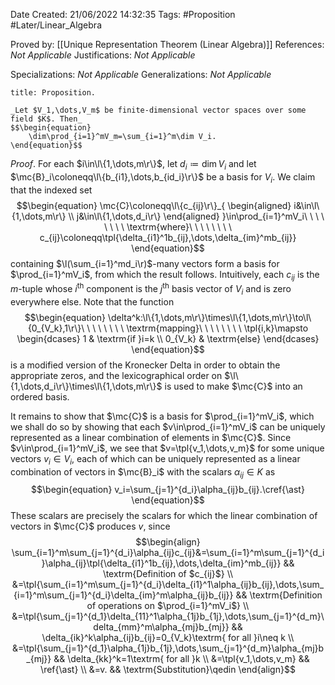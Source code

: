 <div class="topSpace"></div>

Date Created: 21/06/2022 14:32:35
Tags: #Proposition #Later/Linear_Algebra

Proved by: [[Unique Representation Theorem (Linear Algebra)]]
References: _Not Applicable_
Justifications: _Not Applicable_

Specializations: _Not Applicable_
Generalizations: _Not Applicable_

``` ad-Proposition
title: Proposition.

_Let $V_1,\dots,V_m$ be finite-dimensional vector spaces over some field $K$. Then_
$$\begin{equation}
    \dim\prod_{i=1}^mV_m=\sum_{i=1}^m\dim V_i.
\end{equation}$$

```

_Proof_. For each $i\in\l\{1,\dots,m\r\}$, let $d_i\coloneqq\dim V_i$ and let $\mc{B}_i\coloneqq\l\{b_{i1},\dots,b_{id_i}\r\}$ be a basis for $V_i$. We claim that the indexed set
$$\begin{equation}
    \mc{C}\coloneqq\l\{c_{ij}\r\}_{
    \begin{aligned}
        i&\in\l\{1,\dots,m\r\} \\
        j&\in\l\{1,\dots,d_i\r\}
    \end{aligned}
    }\in\prod_{i=1}^mV_i\ \ \ \ \ \ \ \ \textrm{where}\ \ \ \ \ \ \ \ 
    c_{ij}\coloneqq\tpl{\delta_{i1}^1b_{ij},\dots,\delta_{im}^mb_{ij}}
\end{equation}$$
containing $\l(\sum_{i=1}^md_i\r)$-many vectors form a basis for $\prod_{i=1}^mV_i$, from which the result follows. Intuitively, each $c_{ij}$ is the $m$-tuple whose $i^\textrm{th}$ component is the $j^\textrm{th}$ basis vector of $V_i$ and is zero everywhere else. Note that the function
$$\begin{equation}
    \delta^k:\l\{1,\dots,m\r\}\times\l\{1,\dots,m\r\}\to\l\{0_{V_k},1\r\}\ \ \ \ \ \ \ \ \textrm{mapping}\ \ \ \ \ \ \ \ 
    \tpl{i,k}\mapsto
        \begin{dcases}
            1 & \textrm{if }i=k \\
            0_{V_k} & \textrm{else}
        \end{dcases}
\end{equation}$$
is a modified version of the Kronecker Delta in order to obtain the appropriate zeros, and the lexicographical order on $\l\{1,\dots,d_i\r\}\times\l\{1,\dots,m\r\}$ is used to make $\mc{C}$ into an ordered basis.

It remains to show that $\mc{C}$ is a basis for $\prod_{i=1}^mV_i$, which we shall do so by showing that each $v\in\prod_{i=1}^mV_i$ can be uniquely represented as a linear combination of elements in $\mc{C}$. Since $v\in\prod_{i=1}^mV_i$, we see that $v=\tpl{v_1,\dots,v_m}$ for some unique vectors $v_i\in V_i$, each of which can be uniquely represented as a linear combination of vectors in $\mc{B}_i$ with the scalars $\alpha_{ij}\in K$ as
$$\begin{equation}
    v_i=\sum_{j=1}^{d_i}\alpha_{ij}b_{ij}.\cref{\ast}
\end{equation}$$
These scalars are precisely the scalars for which the linear combination of vectors in $\mc{C}$ produces $v$, since
$$\begin{align}
    \sum_{i=1}^m\sum_{j=1}^{d_i}\alpha_{ij}c_{ij}&=\sum_{i=1}^m\sum_{j=1}^{d_i}\alpha_{ij}\tpl{\delta_{i1}^1b_{ij},\dots,\delta_{im}^mb_{ij}} && \textrm{Definition of $c_{ij}$} \\
    &=\tpl{\sum_{i=1}^m\sum_{j=1}^{d_i}\delta_{i1}^1\alpha_{ij}b_{ij},\dots,\sum_{i=1}^m\sum_{j=1}^{d_i}\delta_{im}^m\alpha_{ij}b_{ij}} && \textrm{Definition of operations on $\prod_{i=1}^mV_i$} \\
    &=\tpl{\sum_{j=1}^{d_1}\delta_{11}^1\alpha_{1j}b_{1j},\dots,\sum_{j=1}^{d_m}\delta_{mm}^m\alpha_{mj}b_{mj}} && \delta_{ik}^k\alpha_{ij}b_{ij}=0_{V_k}\textrm{ for all }i\neq k \\
    &=\tpl{\sum_{j=1}^{d_1}\alpha_{1j}b_{1j},\dots,\sum_{j=1}^{d_m}\alpha_{mj}b_{mj}} && \delta_{kk}^k=1\textrm{ for all }k \\
    &=\tpl{v_1,\dots,v_m} && \ref{\ast} \\
    &=v. && \textrm{Substitution}\qedin
\end{align}$$
